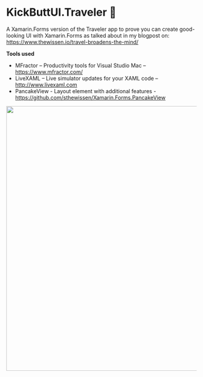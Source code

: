 # KickButtUI.Traveler 🙈

A Xamarin.Forms version of the Traveler app to prove you can create good-looking UI with Xamarin.Forms as talked about in my blogpost on: https://www.thewissen.io/travel-broadens-the-mind/

**Tools used**
- MFractor – Productivity tools for Visual Studio Mac – https://www.mfractor.com/
- LiveXAML – Live simulator updates for your XAML code – http://www.livexaml.com
- PancakeView - Layout element with additional features - https://github.com/sthewissen/Xamarin.Forms.PancakeView

<img src="https://github.com/sthewissen/KickassUI.Traveler/blob/master/both.png" width="700px"/>
